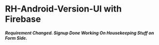 # RH-Android-Version-UI with Firebase

##### Requirement Changed. Signup Done Working On Housekeeping Stuff on Form Side.
